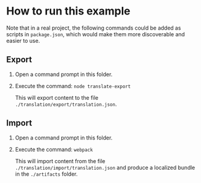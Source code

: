# How to run this example

Note that in a real project, the following commands could be added as scripts
in `package.json`, which would make them more discoverable and easier to use.

## Export

1. Open a command prompt in this folder.

2. Execute the command: `node translate-export`

   This will export content to the file `./translation/export/translation.json`.

## Import

1. Open a command prompt in this folder.

2. Execute the command: `webpack`

   This will import content from the file `./translation/import/translation.json`
   and produce a localized bundle in the `./artifacts` folder.
